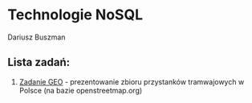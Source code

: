 Technologie NoSQL
================
Dariusz Buszman

Lista zadań:
------------

1.  [Zadanie GEO](geo.md) - prezentowanie zbioru przystanków tramwajowych w Polsce (na bazie openstreetmap.org)
